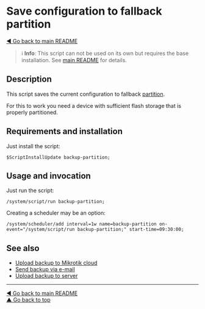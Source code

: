 Save configuration to fallback partition
========================================

[◀ Go back to main README](../README.md)

> ℹ️ **Info**: This script can not be used on its own but requires the base
> installation. See [main README](../README.md) for details.

Description
-----------

This script saves the current configuration to fallback
[partition](https://wiki.mikrotik.com/wiki/Manual:Partitions).

For this to work you need a device with sufficient flash storage that is
properly partitioned.

Requirements and installation
-----------------------------

Just install the script:

    $ScriptInstallUpdate backup-partition;

Usage and invocation
--------------------

Just run the script:

    /system/script/run backup-partition;

Creating a scheduler may be an option:

    /system/scheduler/add interval=1w name=backup-partition on-event="/system/script/run backup-partition;" start-time=09:30:00;

See also
--------

* [Upload backup to Mikrotik cloud](backup-cloud.md)
* [Send backup via e-mail](backup-email.md)
* [Upload backup to server](backup-upload.md)

---
[◀ Go back to main README](../README.md)  
[▲ Go back to top](#top)
